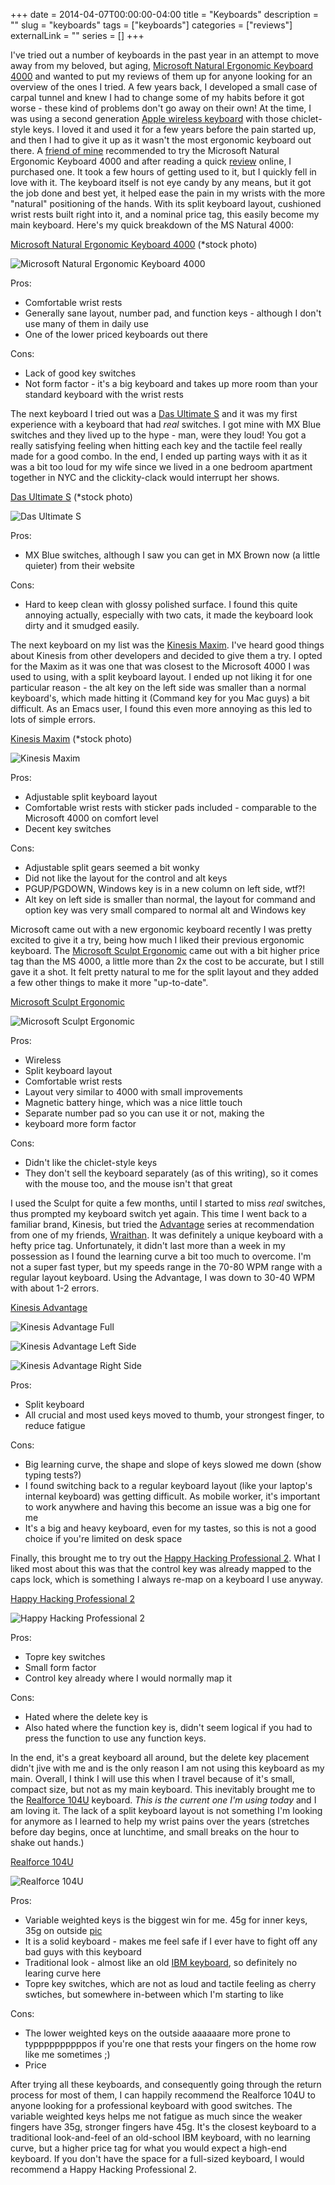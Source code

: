 +++
date = 2014-04-07T00:00:00-04:00
title = "Keyboards"
description = ""
slug = "keyboards"
tags = ["keyboards"]
categories = ["reviews"]
externalLink = ""
series = []
+++

I've tried out a number of keyboards in the past year in an attempt to
move away from my beloved, but aging, [Microsoft Natural Ergonomic
Keyboard
4000](http://www.amazon.com/Microsoft-Natural-Ergonomic-Keyboard-4000/dp/B000A6PPOK)
and wanted to put my reviews of them up for anyone looking for an
overview of the ones I tried. A few years back, I developed a small case
of carpal tunnel and knew I had to change some of my habits before it
got worse - these kind of problems don't go away on their own! At the
time, I was using a second generation [Apple wireless
keyboard](https://www.apple.com/keyboard/) with those chiclet-style
keys. I loved it and used it for a few years before the pain started up,
and then I had to give it up as it wasn't the most ergonomic keyboard
out there. A [friend of mine](https://twitter.com/ryanquigley)
recommended to try the Microsoft Natural Ergonomic Keyboard 4000 and
after reading a quick
[review](http://www.codinghorror.com/blog/2005/09/keyboarding-microsoft-natural-ergonomic-4000.html)
online, I purchased one. It took a few hours of getting used to it, but
I quickly fell in love with it. The keyboard itself is not eye candy by
any means, but it got the job done and best yet, it helped ease the pain
in my wrists with the more "natural" positioning of the hands. With its
split keyboard layout, cushioned wrist rests built right into it, and a
nominal price tag, this easily become my main keyboard. Here's my quick
breakdown of the MS Natural 4000:


[Microsoft Natural Ergonomic Keyboard
4000](http://www.amazon.com/Microsoft-Natural-Ergonomic-Keyboard-4000/dp/B000A6PPOK)
(\*stock photo)

![Microsoft Natural Ergonomic Keyboard 4000](/images/microsoft-natural-4000.jpg)

Pros:

*  Comfortable wrist rests
* Generally sane layout, number pad, and function keys - although I don't use many of them in daily use
* One of the lower priced keyboards out there

Cons:

* Lack of good key switches
* Not form factor - it's a big keyboard and takes up more room than your standard keyboard with the wrist rests


The next keyboard I tried out was a [Das Ultimate
S](http://www.daskeyboard.com/model-s-ultimate/) and it was my first
experience with a keyboard that had *real* switches. I got mine with MX
Blue switches and they lived up to the hype - man, were they loud! You
got a really satisfying feeling when hitting each key and the tactile
feel really made for a good combo. In the end, I ended up parting ways
with it as it was a bit too loud for my wife since we lived in a one
bedroom apartment together in NYC and the clickity-clack would interrupt
her shows.

[Das Ultimate S](http://www.daskeyboard.com/model-s-ultimate/) (\*stock
photo)

![Das Ultimate S](/images/das-ultimate-s.jpg)

Pros:

* MX Blue switches, although I saw you can get in MX Brown now (a little quieter) from their website

Cons:

* Hard to keep clean with glossy polished surface. I found this
  quite annoying actually, especially with two cats, it made the
  keyboard look dirty and it smudged easily.

The next keyboard on my list was the [Kinesis
Maxim](http://www.kinesis-ergo.com/shop/maxim-for-pc/). I've heard good
things about Kinesis from other developers and decided to give them a
try. I opted for the Maxim as it was one that was closest to the
Microsoft 4000 I was used to using, with a split keyboard layout. I
ended up not liking it for one particular reason - the alt key on the
left side was smaller than a normal keyboard's, which made hitting it
(Command key for you Mac guys) a bit difficult. As an Emacs user, I
found this even more annoying as this led to lots of simple errors.

[Kinesis Maxim](http://www.kinesis-ergo.com/shop/maxim-for-pc/) (\*stock
photo)

![Kinesis Maxim](/images/kinesis-maxim.jpg)

Pros:

* Adjustable split keyboard layout
* Comfortable wrist rests with sticker pads included - comparable to the Microsoft 4000 on comfort level
* Decent key switches

Cons:

* Adjustable split gears seemed a bit wonky
* Did not like the layout for the control and alt keys
* PGUP/PGDOWN, Windows key is in a new column on left side, wtf?!
* Alt key on left side is smaller than normal, the layout for command and option key was very
  small compared to normal alt and Windows key

Microsoft came out with a new ergonomic keyboard recently I was pretty
excited to give it a try, being how much I liked their previous
ergonomic keyboard. The [Microsoft Sculpt
Ergonomic](http://www.amazon.com/Microsoft-Sculpt-Ergonomic-Desktop-L5V-00001/dp/B00CYX54C0)
came out with a bit higher price tag than the MS 4000, a little more
than 2x the cost to be accurate, but I still gave it a shot. It felt
pretty natural to me for the split layout and they added a few other
things to make it more "up-to-date".

[Microsoft Sculpt
Ergonomic](http://www.amazon.com/Microsoft-Sculpt-Ergonomic-Desktop-L5V-00001/dp/B00CYX54C0)

![Microsoft Sculpt Ergonomic](/images/microsoft-sculpt-ergonomic.jpg)

Pros:

*  Wireless
*  Split keyboard layout
*  Comfortable wrist rests
*  Layout very similar to 4000 with small improvements
*  Magnetic battery hinge, which was a nice little touch
*  Separate number pad so you can use it or not, making the
*  keyboard more form factor

Cons:

* Didn't like the chiclet-style keys
* They don't sell the keyboard separately (as of this writing), so
  it comes with the mouse too, and the mouse isn't that great

I used the Sculpt for quite a few months, until I started to miss *real*
switches, thus prompted my keyboard switch yet again. This time I went
back to a familiar brand, Kinesis, but tried the
[Advantage](https://www.kinesis-ergo.com/shop/advantage-for-pc-mac/)
series at recommendation from one of my friends,
[Wraithan](https://twitter.com/Wraithan). It was definitely a unique
keyboard with a hefty price tag. Unfortunately, it didn't last more than
a week in my possession as I found the learning curve a bit too much to
overcome. I'm not a super fast typer, but my speeds range in the 70-80
WPM range with a regular layout keyboard. Using the Advantage, I was
down to 30-40 WPM with about 1-2 errors.

[Kinesis
Advantage](https://www.kinesis-ergo.com/shop/advantage-for-pc-mac/)

![Kinesis Advantage Full](/images/kinesis-advantage.jpg)

![Kinesis Advantage Left Side](/images/kinesis-advantage-left-side.jpg)

![Kinesis Advantage Right Side](/images/kinesis-advantage-right-side.jpg)

Pros:

* Split keyboard
* All crucial and most used keys moved to thumb, your strongest
  finger, to reduce fatigue

Cons:

* Big learning curve, the shape and slope of keys slowed me down
  (show typing tests?)
* I found switching back to a regular keyboard layout (like your
  laptop's internal keyboard) was getting difficult. As mobile
  worker, it's important to work anywhere and having this become
  an issue was a big one for me
* It's a big and heavy keyboard, even for my tastes, so this is
  not a good choice if you're limited on desk space

Finally, this brought me to try out the [Happy Hacking Professional
2](https://elitekeyboards.com/products.php?sub=pfu_keyboards,hhkbpro2&pid=pdkb400w).
What I liked most about this was that the control key was already mapped
to the caps lock, which is something I always re-map on a keyboard I use
anyway.

[Happy Hacking Professional
2](https://elitekeyboards.com/products.php?sub=pfu_keyboards,hhkbpro2&pid=pdkb400w)

![Happy Hacking Professional 2](/images/happy-hacking-pro-2.jpg)

Pros:

* Topre key switches
* Small form factor
* Control key already where I would normally map it

Cons:

* Hated where the delete key is
* Also hated where the function key is, didn't seem logical if you
  had to press the function to use any function keys.

In the end, it's a great keyboard all around, but the delete key
placement didn't jive with me and is the only reason I am not using this
keyboard as my main. Overall, I think I will use this when I travel
because of it's small, compact size, but not as my main keyboard. This
inevitably brought me to the [Realforce
104U](https://elitekeyboards.com/products.php?sub=topre_keyboards,rf104&pid=xf01t0)
keyboard. *This is the current one I'm using today* and I am loving it.
The lack of a split keyboard layout is not something I'm looking for
anymore as I learned to help my wrist pains over the years (stretches
before day begins, once at lunchtime, and small breaks on the hour to
shake out hands.)

[Realforce
104U](https://elitekeyboards.com/products.php?sub=topre_keyboards,rf104&pid=xf01t0)

![Realforce 104U](/images/realforce-104u.jpg)

Pros:

* Variable weighted keys is the biggest win for me. 45g for inner
  keys, 35g on outside
  [pic](https://elitekeyboards.com/proddata/images/th/104u_ergochart_1000_th0x0.png)
* It is a solid keyboard - makes me feel safe if I ever have to
  fight off any bad guys with this keyboard
* Traditional look - almost like an old [IBM
  keyboard](http://en.wikipedia.org/wiki/Model_M_keyboard), so
  definitely no learing curve here
* Topre key switches, which are not as loud and tactile feeling as
  cherry swtiches, but somewhere in-between which I'm starting to like

Cons:

* The lower weighted keys on the outside aaaaaare more prone to
  typpppppppppos if you're one that rests your fingers on the home
  row like me sometimes ;)
* Price

After trying all these keyboards, and consequently going through the
return process for most of them, I can happily recommend the Realforce
104U to anyone looking for a professional keyboard with good switches.
The variable weighted keys helps me not fatigue as much since the weaker
fingers have 35g, stronger fingers have 45g. It's the closest keyboard
to a traditional look-and-feel of an old-school IBM keyboard, with no
learning curve, but a higher price tag for what you would expect a
high-end keyboard. If you don't have the space for a full-sized
keyboard, I would recommend a Happy Hacking Professional 2.
